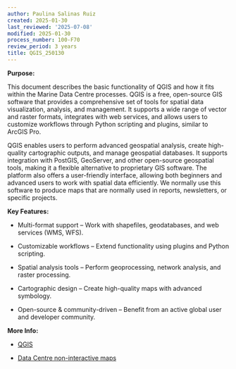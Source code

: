 ```yaml
---
author: Paulina Salinas Ruiz
created: 2025-01-30
last_reviewed: '2025-07-08'
modified: 2025-01-30
process_number: 100-F70
review_period: 3 years
title: QGIS_250130
---
```


**Purpose:**

This document describes the basic functionality of QGIS and how it fits within the Marine Data Centre processes. QGIS is a free, open-source GIS software that provides a comprehensive set of tools for spatial data visualization, analysis, and management. It supports a wide range of vector and raster formats, integrates with web services, and allows users to customize workflows through Python scripting and plugins, similar to ArcGIS Pro.

QGIS enables users to perform advanced geospatial analysis, create high-quality cartographic outputs, and manage geospatial databases. It supports integration with PostGIS, GeoServer, and other open-source geospatial tools, making it a flexible alternative to proprietary GIS software. The platform also offers a user-friendly interface, allowing both beginners and advanced users to work with spatial data efficiently. We normally use this software to produce maps that are normally used in reports, newsletters, or specific projects.

**Key Features:**

- Multi-format support – Work with shapefiles, geodatabases, and web services (WMS, WFS).

- Customizable workflows – Extend functionality using plugins and Python scripting.

- Spatial analysis tools – Perform geoprocessing, network analysis, and raster processing.

- Cartographic design – Create high-quality maps with advanced symbology.

- Open-source & community-driven – Benefit from an active global user and developer community.

**More Info:**

- [QGIS](https://qgis.org)

- [Data Centre non-interactive maps](https://maps.sogdatacentre.ca/search?collection=document)